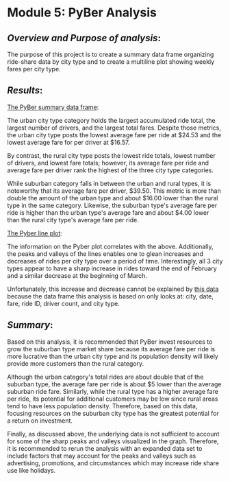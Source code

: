 # Module 5: PyBer Analysis

## *Overview and Purpose of analysis*:
The purpose of this project is to create a summary data frame organizing ride-share data by city type and to create a multiline plot showing weekly fares per city type.

## *Results*:
[The PyBer summary data frame](https://github.com/laurlen2112/Pyber_Analysis/blob/main/analysis/PyBer_DF_Summary.png):

 The urban city type category holds the largest accumulated ride total, the largest number of drivers, and the largest total fares.  Despite those 
  metrics, the urban city type posts the lowest average fare per ride at $24.53 and the lowest average fare for per driver at $16.57.  

 By contrast, the rural city type posts the lowest ride totals, lowest number of drivers, and lowest fare totals; however, its average fare per ride and 
  average fare per driver rank the highest of the three city type categories.  

 While suburban category falls in between the urban and rural types, it is noteworthy that its average fare per driver, $39.50.  This metric is more than double the amount of 
  the urban type and about $16.00 lower than the rural type in the same category.  Likewise, the suburban type's average fare per ride is higher than the urban type's average fare and about 
		$4.00 lower than the rural city type's average fare per ride.
 
[The Pyber line plot](https://github.com/laurlen2112/Pyber_Analysis/blob/main/analysis/PyBer_Plot.png):

 The information on the Pyber plot correlates with the above.  Additionally, the peaks and valleys of the lines enables one to glean increases and decreases of rides per city type over a period of time.  Interestingly, all 3 city types appear to have a sharp increase in rides toward the end of February and a similar decrease at the beginning of March.  

 Unfortunately, this increase and decrease cannot be explained by [this data](https://github.com/laurlen2112/Pyber_Analysis/blob/main/analysis/pyber%20analysis%20DF%20in%20code.png) because the data frame this analysis is based on only looks at: city, date, fare, ride ID, driver count, and city type.

## *Summary*:

Based on this analysis, it is recommended that PyBer invest resources to grow the suburban type market share because its average fare per ride is more lucrative than the urban city type and its population density will likely provide more customers than the rural category.  

Although the urban category's total rides are about double that of the suburban type, the average fare per ride is about $5 lower than the average suburban ride fare. Similarly, while the rural type has a higher average fare per ride, its potential for additional customers may be low since rural areas tend to have less population density. Therefore, based on this data, focusing resources on the suburban city type has the greatest potential for a return on investment.

Finally, as discussed above, the underlying data is not sufficient to account for some of the sharp peaks and valleys visualized in the graph.  Therefore, it is recommended to rerun the analysis with an expanded data set to include factors that may account for the peaks and valleys such as advertising, promotions, and circumstances which may increase ride share use like holidays. 
